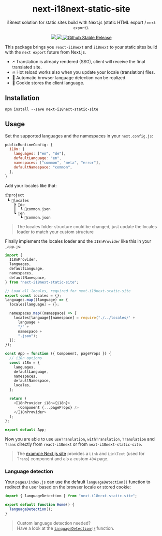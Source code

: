 <div align="center">
  <h1>next-i18next-static-site</h1>
  <p>i18next solution for static sites build with Next.js (static HTML export / <code>next export</code>).</p>
  <p>
    <a href="https://bundlephobia.com/package/next-i18next-static-site@latest">
      <img src="https://badgen.net/bundlephobia/minzip/next-i18next-static-site"/>
    </a>
    <a href="https://packagequality.com/#?package=next-i18next-static-site">
      <img src="https://packagequality.com/shield/next-i18next-static-site.svg"/>
    </a>
    <a href="https://www.npmjs.com/package/next-i18next-static-site">
      <img src="https://img.shields.io/github/v/release/xairoo/next-i18next-static-site?label=latest" alt="Github Stable Release" />
    </a>
  </p>
</div>

This package brings you `react-i18next` and `i18next` to your static sites build with the `next export` future from Next.js.

- 🗲 Translation is already rendered (SSG), client will receive the final translated site.
- 🔥 Hot reload works also when you update your locale (translation) files.
- 🚀 Automatic browser language detection can be realized.
- 🍪 Cookie stores the client language.

## Installation

```
npm install --save next-i18next-static-site
```

## Usage

Set the supported languages and the namespaces in your `next.config.js`:

```js
publicRuntimeConfig: {
  i18n: {
    languages: ["en", "de"],
    defaultLanguage: "en",
    namespaces: ["common", "meta", "error"],
    defaultNamespace: "common",
  },
}
```

Add your locales like that:

```
📦project
 ┗ 📂locales
    ┣ 📂de
    ┃  ┗ 📜common.json
    ┗ 📂en
       ┗ 📜common.json
```

> The locales folder structure could be changed, just update the locales loader to match your custom structure

Finally implement the locales loader and the `I18nProvider` like this in your `_app.js`:

```js
import {
  I18nProvider,
  languages,
  defaultLanguage,
  namespaces,
  defaultNamespace,
} from "next-i18next-static-site";

// Load all locales, required for next-i18next-static-site
export const locales = {};
languages.map((language) => {
  locales[language] = {};

  namespaces.map((namespace) => {
    locales[language][namespace] = require("./../locales/" +
      language +
      "/" +
      namespace +
      ".json");
  });
});

const App = function ({ Component, pageProps }) {
  // i18n options
  const i18n = {
    languages,
    defaultLanguage,
    namespaces,
    defaultNamespace,
    locales,
  };

  return (
    <I18nProvider i18n={i18n}>
      <Component {...pageProps} />
    </I18nProvider>
  );
};

export default App;
```

Now you are able to use `useTranslation`, `withTranslation`, `Translation` and `Trans` directly from `react-i18next` or from `next-i18next-static-site`.

> The [example Next.js site](https://github.com/xairoo/next-i18next-static-site/tree/main/apps/web-ts) provides a `Link` and `LinkText` (used for `Trans`) component and als a custom `404` page.

### Language detection

Your `pages/index.js` can use the default `languageDetection()` function to redirect the user based on the browser locale or stored cookie:

```js
import { languageDetection } from "next-i18next-static-site";

export default function Home() {
  languageDetection();
}
```

> Custom language detection needed?  
> Have a look at the [`languageDetection()`](https://github.com/xairoo/next-i18next-static-site/blob/main/packages/next-i18next-static-site/src/index.tsx) function.
